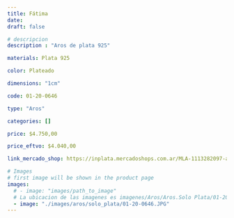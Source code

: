 ```yaml
---
title: Fátima
date: 
draft: false

# descripcion
description : "Aros de plata 925"

materials: Plata 925

color: Plateado

dimensions: "1cm"

code: 01-20-0646

type: "Aros"

categories: []

price: $4.750,00

price_eftvo: $4.040,00

link_mercado_shop: https://inplata.mercadoshops.com.ar/MLA-1113282097-aros-en-plata-925-mano-de-fátima-_JM

# Images
# first image will be shown in the product page
images:
  # - image: "images/path_to_image"
  # La ubicacion de las imagenes es imagenes/Aros/Aros.Solo Plata/01-20-0646-fatima
  - image: "./images/aros/solo_plata/01-20-0646.JPG"
---
```

